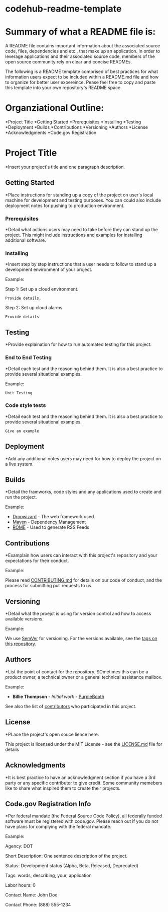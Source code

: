# codehub-readme-template

# Summary of what a README file is:

A README file contains important information about the associated source code, files, dependencies and etc., that make up an application. In order to leverage applications and their associated source code, members of the open source community rely on clear and concise READMEs.

The following is a README template comprised of best practices for what information users expect to be included within a README.md file and how to organize for better user expereince. Pease feel free to copy and paste this template into your own repository's README space. 

# Organziational Outline:
*Project Title
*Getting Started
*Prerequisites
*Installing
*Testing
*Deployment 
*Builds
*Contributions
*Versioning
*Authors
*License
*Acknowledgments
*Code.gov Registration


# Project Title

*Insert your project's title and one paragraph description. 

## Getting Started

*Place instructions for standing up a copy of the project on user's local machine for development and testing purposes. You can could also include deployment notes for pushing to production environment. 

### Prerequisites

*Detail what actions users may need to take before they can stand up the project. This might include instructions and examples for installing additional software.  

### Installing

*Insert step by step instructions that a user needs to follow to stand up a development environment of your project.

Example:

Step 1: Set up a cloud environment. 

```
Provide details. 
```

Step 2: Set up cloud alarms.

```
Provide details
```

## Testing

*Provide explaination for how to run automated testing for this project. 

### End to End Testing

*Detail each test and the reasoning behind them. It is also a best practice to provide several situational examples.

Example:

```
Unit Testing
```

### Code style tests

*Detail each test and the reasoning behind them. It is also a best practice to provide several situational examples.

```
Give an example
```

## Deployment

*Add any additional notes users may need for how to deploy the project on a live system.

## Builds

*Detail the framworks, code styles and any applications used to create and run the project. 

Example:

* [Dropwizard](http://www.dropwizard.io/1.0.2/docs/) - The web framework used
* [Maven](https://maven.apache.org/) - Dependency Management
* [ROME](https://rometools.github.io/rome/) - Used to generate RSS Feeds

## Contributions

*Examplain how users can interact with this project's repository and your expectations for their conduct. 

Example:

Please read [CONTRIBUTING.md](https://gist.github.com/PurpleBooth/b24679402957c63ec426) for details on our code of conduct, and the process for submitting pull requests to us.

## Versioning

*Detail what the proejct is using for version control and how to access available versions. 

Example:

We use [SemVer](http://semver.org/) for versioning. For the versions available, see the [tags on this repository](https://github.com/your/project/tags). 

## Authors

*List the point of contact for the repository. SOmetimes this can be a product owner, a technical owner or a general technical assistance mailbox. 

Example:

* **Billie Thompson** - *Initial work* - [PurpleBooth](https://github.com/PurpleBooth)

See also the list of [contributors](https://github.com/your/project/contributors) who participated in this project.

## License

*PLace the project's open souce lience here. 

This project is licensed under the MIT License - see the [LICENSE.md](LICENSE.md) file for details

## Acknowledgments

*It is best practice to have an acknowledgment section if you have a 3rd party or any specific contributor to give credit. Some community memebers like to share what inspired them to create their projects. 

## Code.gov Registration Info
*Per federal mandate (the Federal Source Code Policy), all federally funded software must be registered with code.gov. Please reach out if you do not have plans for complying with the federal mandate. 

Example:

Agency: DOT

Short Description: One sentence description of the project.

Status: Development status (Alpha, Beta, Released, Deprecated)

Tags: words, describing, your, application

Labor hours: 0

Contact Name: John Doe

Contact Phone: (888) 555-1234
